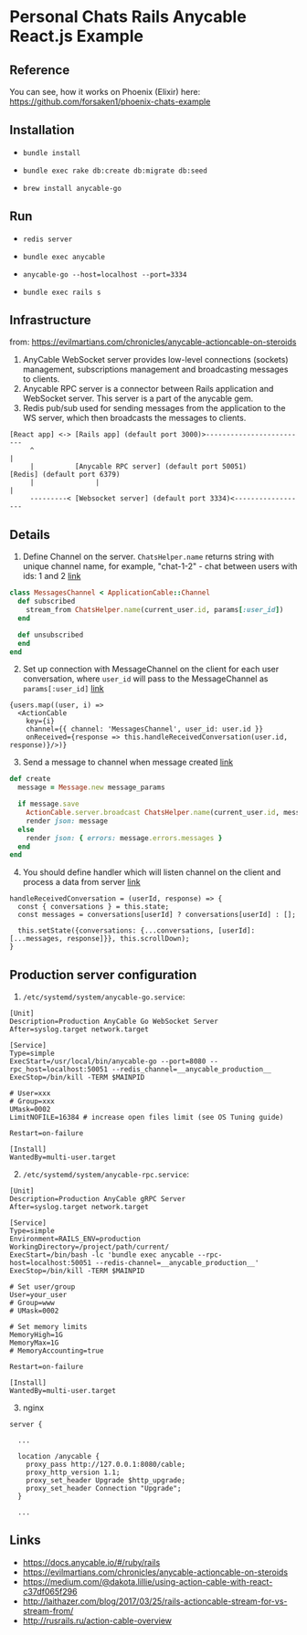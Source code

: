 # Personal Chats Rails Anycable React.js Example

## Reference

You can see, how it works on Phoenix (Elixir) here: https://github.com/forsaken1/phoenix-chats-example

## Installation

* `bundle install`

* `bundle exec rake db:create db:migrate db:seed`

* `brew install anycable-go`

## Run

* `redis server`

* `bundle exec anycable`

* `anycable-go --host=localhost --port=3334`

* `bundle exec rails s`

## Infrastructure

from: https://evilmartians.com/chronicles/anycable-actioncable-on-steroids

1. AnyCable WebSocket server provides low-level connections (sockets) management, subscriptions management and broadcasting messages to clients.
2. Anycable RPC server is a connector between Rails application and WebSocket server. This server is a part of the anycable gem.
3. Redis pub/sub used for sending messages from the application to the WS server, which then broadcasts the messages to clients.

```
[React app] <-> [Rails app] (default port 3000)>-------------------------
     ^                                                                  |
     |          [Anycable RPC server] (default port 50051)           [Redis] (default port 6379)
     |               |                                                  |
     ---------< [Websocket server] (default port 3334)<------------------
```

## Details

1. Define Channel on the server. `ChatsHelper.name` returns string with unique channel name, for example, "chat-1-2" - chat between users with ids: 1 and 2 [link](https://github.com/forsaken1/anycable-chat-example/blob/master/app/channels/messages_channel.rb)

```ruby
class MessagesChannel < ApplicationCable::Channel
  def subscribed
    stream_from ChatsHelper.name(current_user.id, params[:user_id])
  end

  def unsubscribed
  end
end
```

2. Set up connection with MessageChannel on the client for each user conversation, where `user_id` will pass to the MessageChannel as `params[:user_id]` [link](https://github.com/forsaken1/anycable-chat-example/blob/master/app/javascript/components/Chats.js#L93)

```es6
{users.map((user, i) =>
  <ActionCable
    key={i}
    channel={{ channel: 'MessagesChannel', user_id: user.id }}
    onReceived={response => this.handleReceivedConversation(user.id, response)}/>)}
```

3. Send a message to channel when message created [link](https://github.com/forsaken1/anycable-chat-example/blob/master/app/controllers/messages_controller.rb#L14)

```ruby
def create
  message = Message.new message_params

  if message.save
    ActionCable.server.broadcast ChatsHelper.name(current_user.id, message_params[:user_to_id]), message.attributes
    render json: message
  else
    render json: { errors: message.errors.messages }
  end
end
```

4. You should define handler which will listen channel on the client and process a data from server [link](https://github.com/forsaken1/anycable-chat-example/blob/master/app/javascript/components/Chats.js#L54)

```es6
handleReceivedConversation = (userId, response) => {
  const { conversations } = this.state;
  const messages = conversations[userId] ? conversations[userId] : [];
  
  this.setState({conversations: {...conversations, [userId]: [...messages, response]}}, this.scrollDown);
}
```

## Production server configuration 

1. `/etc/systemd/system/anycable-go.service`:

```
[Unit]
Description=Production AnyCable Go WebSocket Server
After=syslog.target network.target

[Service]
Type=simple
ExecStart=/usr/local/bin/anycable-go --port=8080 --rpc_host=localhost:50051 --redis_channel=__anycable_production__
ExecStop=/bin/kill -TERM $MAINPID

# User=xxx
# Group=xxx
UMask=0002
LimitNOFILE=16384 # increase open files limit (see OS Tuning guide)

Restart=on-failure

[Install]
WantedBy=multi-user.target
```

2. `/etc/systemd/system/anycable-rpc.service`:

```
[Unit]
Description=Production AnyCable gRPC Server
After=syslog.target network.target

[Service]
Type=simple
Environment=RAILS_ENV=production
WorkingDirectory=/project/path/current/
ExecStart=/bin/bash -lc 'bundle exec anycable --rpc-host=localhost:50051 --redis-channel=__anycable_production__'
ExecStop=/bin/kill -TERM $MAINPID

# Set user/group
User=your_user
# Group=www
# UMask=0002

# Set memory limits
MemoryHigh=1G
MemoryMax=1G
# MemoryAccounting=true

Restart=on-failure

[Install]
WantedBy=multi-user.target
```

3. nginx

```
server {

  ...

  location /anycable {
    proxy_pass http://127.0.0.1:8080/cable;
    proxy_http_version 1.1;
    proxy_set_header Upgrade $http_upgrade;
    proxy_set_header Connection "Upgrade";
  }
  
  ...
```

## Links

* https://docs.anycable.io/#/ruby/rails
* https://evilmartians.com/chronicles/anycable-actioncable-on-steroids
* https://medium.com/@dakota.lillie/using-action-cable-with-react-c37df065f296
* http://laithazer.com/blog/2017/03/25/rails-actioncable-stream-for-vs-stream-from/
* http://rusrails.ru/action-cable-overview
